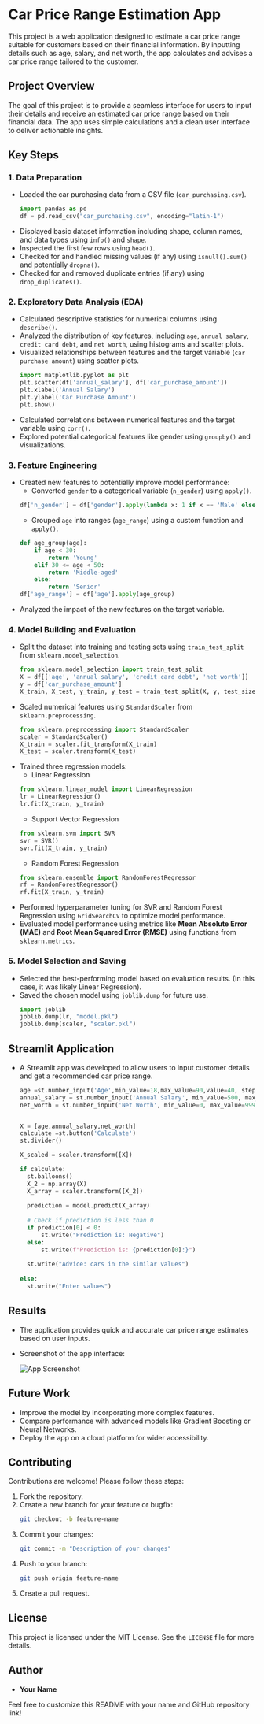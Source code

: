 # Car Price Range Estimation App

This project is a web application designed to estimate a car price range suitable for customers based on their financial information. By inputting details such as age, salary, and net worth, the app calculates and advises a car price range tailored to the customer.

## Project Overview

The goal of this project is to provide a seamless interface for users to input their details and receive an estimated car price range based on their financial data. The app uses simple calculations and a clean user interface to deliver actionable insights.

## Key Steps

### 1. Data Preparation
- Loaded the car purchasing data from a CSV file (`car_purchasing.csv`).
  ```python
  import pandas as pd
  df = pd.read_csv("car_purchasing.csv", encoding="latin-1")
  ```
- Displayed basic dataset information including shape, column names, and data types using `info()` and `shape`.
- Inspected the first few rows using `head()`.
- Checked for and handled missing values (if any) using `isnull().sum()` and potentially `dropna()`.
- Checked for and removed duplicate entries (if any) using `drop_duplicates()`.

### 2. Exploratory Data Analysis (EDA)
- Calculated descriptive statistics for numerical columns using `describe()`.
- Analyzed the distribution of key features, including `age`, `annual salary`, `credit card debt`, and `net worth`, using histograms and scatter plots.
- Visualized relationships between features and the target variable (`car purchase amount`) using scatter plots.
  ```python
  import matplotlib.pyplot as plt
  plt.scatter(df['annual_salary'], df['car_purchase_amount'])
  plt.xlabel('Annual Salary')
  plt.ylabel('Car Purchase Amount')
  plt.show()
  ```
- Calculated correlations between numerical features and the target variable using `corr()`.
- Explored potential categorical features like gender using `groupby()` and visualizations.

### 3. Feature Engineering
- Created new features to potentially improve model performance:
  - Converted `gender` to a categorical variable (`n_gender`) using `apply()`.
  ```python
  df['n_gender'] = df['gender'].apply(lambda x: 1 if x == 'Male' else 0)
  ```
  - Grouped `age` into ranges (`age_range`) using a custom function and `apply()`.
  ```python
  def age_group(age):
      if age < 30:
          return 'Young'
      elif 30 <= age < 50:
          return 'Middle-aged'
      else:
          return 'Senior'
  df['age_range'] = df['age'].apply(age_group)
  ```
- Analyzed the impact of the new features on the target variable.

### 4. Model Building and Evaluation
- Split the dataset into training and testing sets using `train_test_split` from `sklearn.model_selection`.
  ```python
  from sklearn.model_selection import train_test_split
  X = df[['age', 'annual_salary', 'credit_card_debt', 'net_worth']]
  y = df['car_purchase_amount']
  X_train, X_test, y_train, y_test = train_test_split(X, y, test_size=0.2, random_state=42)
  ```
- Scaled numerical features using `StandardScaler` from `sklearn.preprocessing`.
  ```python
  from sklearn.preprocessing import StandardScaler
  scaler = StandardScaler()
  X_train = scaler.fit_transform(X_train)
  X_test = scaler.transform(X_test)
  ```
- Trained three regression models:
  - Linear Regression
  ```python
  from sklearn.linear_model import LinearRegression
  lr = LinearRegression()
  lr.fit(X_train, y_train)
  ```
  - Support Vector Regression
  ```python
  from sklearn.svm import SVR
  svr = SVR()
  svr.fit(X_train, y_train)
  ```
  - Random Forest Regression
  ```python
  from sklearn.ensemble import RandomForestRegressor
  rf = RandomForestRegressor()
  rf.fit(X_train, y_train)
  ```
- Performed hyperparameter tuning for SVR and Random Forest Regression using `GridSearchCV` to optimize model performance.
- Evaluated model performance using metrics like **Mean Absolute Error (MAE)** and **Root Mean Squared Error (RMSE)** using functions from `sklearn.metrics`.

### 5. Model Selection and Saving
- Selected the best-performing model based on evaluation results. (In this case, it was likely Linear Regression).
- Saved the chosen model using `joblib.dump` for future use.
  ```python
  import joblib
  joblib.dump(lr, "model.pkl")
  joblib.dump(scaler, "scaler.pkl")
  ```

## Streamlit Application
- A Streamlit app was developed to allow users to input customer details and get a recommended car price range.
  ```python
  age =st.number_input('Age',min_value=18,max_value=90,value=40, step=1)
  annual_salary = st.number_input('Annual Salary', min_value=500, max_value=9999999999, value=12000, step=5000)
  net_worth = st.number_input('Net Worth', min_value=0, max_value=999999999, step=2000, value=100000)


  X = [age,annual_salary,net_worth]
  calculate =st.button('Calculate')
  st.divider()

  X_scaled = scaler.transform([X])

  if calculate:
    st.balloons()
    X_2 = np.array(X)
    X_array = scaler.transform([X_2])
    
    prediction = model.predict(X_array)
    
    # Check if prediction is less than 0
    if prediction[0] < 0:
        st.write("Prediction is: Negative")
    else:
        st.write(f"Prediction is: {prediction[0]:}")
    
    st.write("Advice: cars in the similar values")
       
  else:
    st.write("Enter values")
  ```

## Results

- The application provides quick and accurate car price range estimates based on user inputs.
- Screenshot of the app interface:

  ![App Screenshot](image.png)

## Future Work

- Improve the model by incorporating more complex features.
- Compare performance with advanced models like Gradient Boosting or Neural Networks.
- Deploy the app on a cloud platform for wider accessibility.

## Contributing

Contributions are welcome! Please follow these steps:

1. Fork the repository.
2. Create a new branch for your feature or bugfix:
   ```bash
   git checkout -b feature-name
   ```
3. Commit your changes:
   ```bash
   git commit -m "Description of your changes"
   ```
4. Push to your branch:
   ```bash
   git push origin feature-name
   ```
5. Create a pull request.

## License

This project is licensed under the MIT License. See the `LICENSE` file for more details.

## Author

- **Your Name**

Feel free to customize this README with your name and GitHub repository link!

